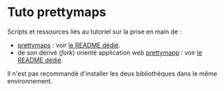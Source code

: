 # Tuto prettymaps

Scripts et ressources liés au tutoriel sur la prise en main de :

- [prettymaps](https://github.com/marceloprates/prettymaps) : voir [le README dédié](./prettymaps/README.md).
- de son dérivé (_fork_) orienté application web [prettymapp](https://github.com/chrieke/prettymapp/) : voir [le README dédié](./prettymapp/README.md).

Il n'est pas recommandé d'installer les deux bibliothèques dans le même environnement.
